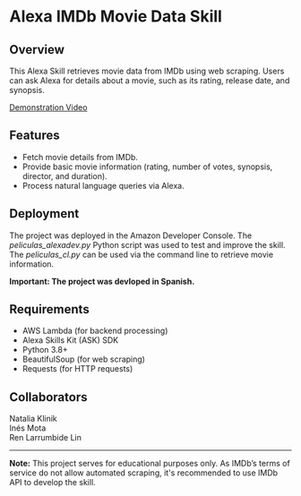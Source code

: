 # Alexa IMDb Movie Data Skill
## Overview
This Alexa Skill retrieves movie data from IMDb using web scraping. Users can ask Alexa for details about a movie, such as its rating, release date, and synopsis. 

[Demonstration Video](https://drive.google.com/file/d/1HKvHCJg_KMZg0bvK7EdFoFns2EJPdUQO/view?usp=drive_link)

## Features
- Fetch movie details from IMDb.
- Provide basic movie information (rating, number of votes, synopsis, director, and duration).
- Process natural language queries via Alexa.

## Deployment
The project was deployed in the Amazon Developer Console. The *peliculas_alexadev.py* Python script was used to test and improve the skill. The *peliculas_cl.py* can be used via the command line to retrieve movie information.

**Important: The project was devloped in Spanish.**

## Requirements
- AWS Lambda (for backend processing)
- Alexa Skills Kit (ASK) SDK
- Python 3.8+
- BeautifulSoup (for web scraping)
- Requests (for HTTP requests)

## Collaborators
Natalia Klinik  
Inés Mota  
Ren Larrumbide Lin  

---
**Note:** This project serves for educational purposes only. As IMDb’s terms of service do not allow automated scraping, it's recommended to use IMDb API to develop the skill.
